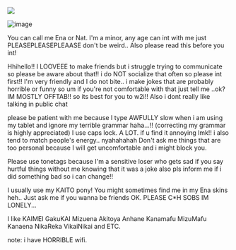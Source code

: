 ![](https://komarev.com/ghpvc/?username=kkaitoshion)

![image](https://i.pinimg.com/1200x/1c/59/83/1c5983d22e4fb67b9fc656edfeac4f5c.jpg)

You can call me Ena or Nat. I'm a minor, any age can int with me just PLEASEPLEASEPLEAASE don't be weird.. Also please read this before you int!

Hhihello!! I LOOVEEE to make friends but i struggle trying to communicate so please be aware about that!! i do NOT socialize that often so please int first!! I'm very friendly and I do not bite.. i make jokes that are probably horrible or funny so um if you're not comfortable with that just tell me ..ok?
IM MOSTLY OFFTAB!! so its best for you to w2i!! Also i dont really like talking in public chat

please be patient with me because I type AWFULLY slow when i am using my tablet and ignore my terrible grammar haha...!! (correcting my grammar is highly appreciated) 
I use caps lock. A LOT. if u find it annoying lmk!! i also tend to match people's energy.. nyahahahah
Don't ask me things that are too personal because I will get uncomfortable and i might block you.

Please use tonetags because I'm a sensitive loser who gets sad if you say hurtful things without me knowing that it was a joke
also pls inform me if i did something bad so i can change!!

I usually use my KAITO pony! You might sometimes find me in my Ena skins heh.. Just ask me if you wanna be friends OK. PLEASE C*H SOBS IM LONELY...

I like KAIMEI GakuKAI Mizuena Akitoya Anhane Kanamafu MizuMafu Kanaena NikaReka VikaiNikai and ETC.

note: i have HORRIBLE wifi.
